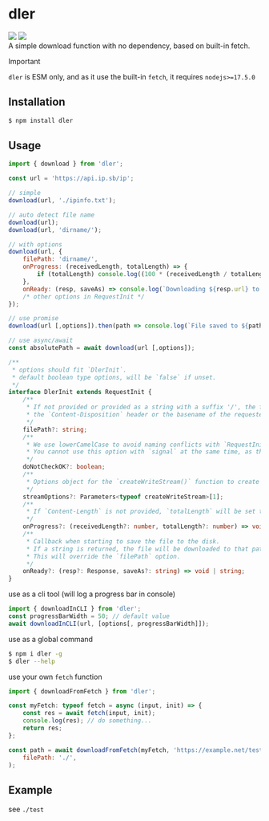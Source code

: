 # dler

[![](https://badgen.net/packagephobia/install/dler)](https://packagephobia.com/result?p=dler)
[![](https://img.shields.io/npm/v/dler)](https://www.npmjs.com/package/dler)  
A simple download function with no dependency, based on built-in fetch.

> [!IMPORTANT]  
> `dler` is ESM only, and as it use the built-in `fetch`, it requires `nodejs>=17.5.0`

## Installation

```sh
$ npm install dler
```

## Usage

```js
import { download } from 'dler';
```

```js
const url = 'https://api.ip.sb/ip';

// simple
download(url, './ipinfo.txt');

// auto detect file name
download(url);
download(url, 'dirname/');

// with options
download(url, {
    filePath: 'dirname/',
    onProgress: (receivedLength, totalLength) => {
        if (totalLength) console.log((100 * (receivedLength / totalLength)).toFixed(2) + '%');
    },
    onReady: (resp, saveAs) => console.log(`Downloading ${resp.url} to ${saveAs}`),
    /* other options in RequestInit */
});
```

```js
// use promise
download(url [,options]).then(path => console.log(`File saved to ${path}`));

// use async/await
const absolutePath = await download(url [,options]);
```

```ts
/**
 * options should fit `DlerInit`.
 * default boolean type options, will be `false` if unset.
 */
interface DlerInit extends RequestInit {
    /**
     * If not provided or provided as a string with a suffix '/', the file name will be obtained from
     * the `Content-Disposition` header or the basename of the requested URL.
     */
    filePath?: string;
    /**
     * We use lowerCamelCase to avoid naming conflicts with `RequestInit`.
     * You cannot use this option with `signal` at the same time, as this option is just a wrapper of `signal`.
     */
    doNotCheckOK?: boolean;
    /**
     * Options object for the `createWriteStream()` function to create file, if needed.
     */
    streamOptions?: Parameters<typeof createWriteStream>[1];
    /**
     * If `Content-Length` is not provided, `totalLength` will be set to `0`.
     */
    onProgress?: (receivedLength?: number, totalLength?: number) => void;
    /**
     * Callback when starting to save the file to the disk.
     * If a string is returned, the file will be downloaded to that path.
     * This will override the `filePath` option.
     */
    onReady?: (resp?: Response, saveAs?: string) => void | string;
}
```

use as a cli tool (will log a progress bar in console)

```js
import { downloadInCLI } from 'dler';
const progressBarWidth = 50; // default value
await downloadInCLI(url, [options[, progressBarWidth]]);
```

use as a global command

```sh
$ npm i dler -g
$ dler --help
```

use your own `fetch` function

```js
import { downloadFromFetch } from 'dler';

const myFetch: typeof fetch = async (input, init) => {
    const res = await fetch(input, init);
    console.log(res); // do something...
    return res;
};

const path = await downloadFromFetch(myFetch, 'https://example.net/test.html', {
    filePath: './',
);
```

## Example

see `./test`
